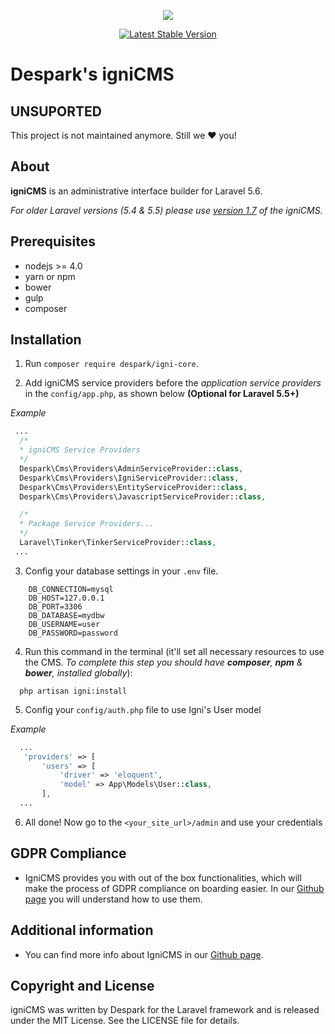 <p align="center"><img src="https://despark.com/public/images/despark-logo.svg"></p>

<p align="center">
<a href="https://packagist.org/packages/despark/igni-core"><img src="https://poser.pugx.org/despark/igni-core/v/stable.svg" alt="Latest Stable Version"></a>
</p>

# Despark's igniCMS

## UNSUPORTED
This project is not maintained anymore. Still we :heart: you!

## About
**igniCMS** is an administrative interface builder for Laravel 5.6. 

_For older Laravel versions (5.4 & 5.5) please use <a href="https://github.com/despark/igni-core/tree/1.7">version 1.7</a> of the igniCMS._

## Prerequisites

 - nodejs >= 4.0
 - yarn or npm
 - bower
 - gulp
 - composer

## Installation

1. Run `composer require despark/igni-core`.

2. Add igniCMS service providers before the _application service providers_ in the `config/app.php`, as shown below **(Optional for Laravel 5.5+)** 

  _Example_

  ```php
   ...
    /*
    * igniCMS Service Providers
    */
    Despark\Cms\Providers\AdminServiceProvider::class,
    Despark\Cms\Providers\IgniServiceProvider::class,
    Despark\Cms\Providers\EntityServiceProvider::class,
    Despark\Cms\Providers\JavascriptServiceProvider::class,

    /*
    * Package Service Providers...
    */
    Laravel\Tinker\TinkerServiceProvider::class,
   ...
  ```
  
3. Config your database settings in your `.env` file.

```
    DB_CONNECTION=mysql
    DB_HOST=127.0.0.1
    DB_PORT=3306
    DB_DATABASE=mydbw
    DB_USERNAME=user
    DB_PASSWORD=password
```

4. Run this command in the terminal (it'll set all necessary resources to use the CMS. _To complete this step you should have **composer**, **npm** & **bower**, installed globally_):

  ```
    php artisan igni:install
  ```
  
5. Config your `config/auth.php` file to use Igni's User model

_Example_

 ```php
   ...
    'providers' => [
        'users' => [
            'driver' => 'eloquent',
            'model' => App\Models\User::class,
        ],
   ...
  ```

6. All done! Now go to the `<your_site_url>/admin` and use your credentials

## GDPR Compliance

- IgniCMS provides you with out of the box functionalities, which will make the process of GDPR compliance on boarding easier. In our <a href="https://despark.github.io/igni-core/">Github page</a> you will understand how to use them.

## Additional information

- You can find more info about IgniCMS in our <a href="https://despark.github.io/igni-core/">Github page</a>.

## Copyright and License

igniCMS was written by Despark for the Laravel framework and is released under the MIT License. See the LICENSE file for details.
